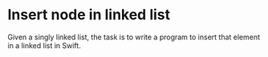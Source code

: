 # Insert node in linked list 
Given a singly linked list, the task is to write a program to insert that element in a linked list in Swift.

